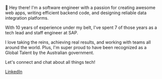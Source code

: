 <p>👋 Hey there! I'm a software engineer with a passion for creating awesome web apps, writing efficient backend code, and designing reliable data integration platforms.</p>

<p>With 10 years of experience under my belt, I've spent 7 of those years as a tech lead and staff engineer at SAP.</p>

<p>I love taking the reins, achieving real results, and working with teams all around the world. Plus, I'm super proud to have been recognized as a Global Talent by the Australian government.</p>

<p>Let's connect and chat about all things tech!</p>

<a href="https://www.linkedin.com/in/weidenhaus/">LinkedIn</a>
